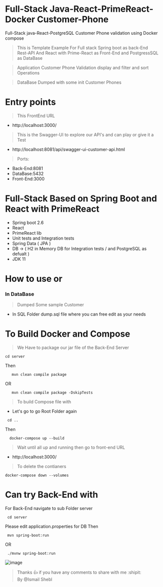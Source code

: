 # Full-Stack Java-React-PrimeReact-Docker Customer-Phone
Full-Stack java-React-PostgreSQL Customer Phone validation using Docker compose

 > This is  Template Example For Full stack  Spring boot as back-End Rest-API And React with Prime-React as Front-End and PostgressSQL as DataBase 
 
 > Application Customer Phone Validation display and filter and sort Operations

 > DataBase Dumped with some init Customer Phones
 

# Entry points
> This FrontEnd URL
- http://localhost:3000/
> This is the Swagger-UI to explore our API's and can play or give it a Test  
- http://localhost:8081/api/swagger-ui-customer-api.html  
> Ports:
 - Back-End:8081
 - DataBase:5432
 - Front-End:3000



# Full-Stack Based on Spring Boot and React with PrimeReact 
 - Spring boot 2.6 
 - React
 - PrimeReact lib
 - Unit tests and Integration tests
 - Spring Data ( JPA )
 - DB -> ( H2 in Memory DB for Integration tests / and PostgreSQL as defualt )
 - JDK 11
 
 # How to use or
 
 ###  In DataBase
 >  Dumped Some sample Customer
 - In SQL Folder dump.sql file where you can free edit as your needs

 
 # To Build Docker and Compose
 > We Have to package our jar file of the Back-End Server
 
 ```
 cd server
 ```
 Then
 ```
    mvn clean compile package
 ```
 OR
 ```
    mvn clean compile package -DskipTests
 ```

 > To build Compose file with
 - Let's go to go Root Folder again
```
 cd ..
 ```
 Then
 ```
   docker-compose up --build
 ```
 > Wait until all up and running then go to front-end URL 
 - http://localhost:3000/
 
 > To delete the contianers 
 ```
 docker-compose down --volumes
 ```
 # Can try Back-End with 
For Back-End navigate to sub Folder server   
```
 cd server
 ```
 Please edit application.properties for DB  Then
```
 mvn spring-boot:run
 ```
 OR
 ```
  ./mvnw spring-boot:run
 ```
 ![image](https://user-images.githubusercontent.com/3534572/157258491-a31d9281-a433-498d-8cff-43c054f82b82.png)

 
 > Thanks :+1: if you have any comments to share with me :shipit:  
 > By @Ismail Shebl

